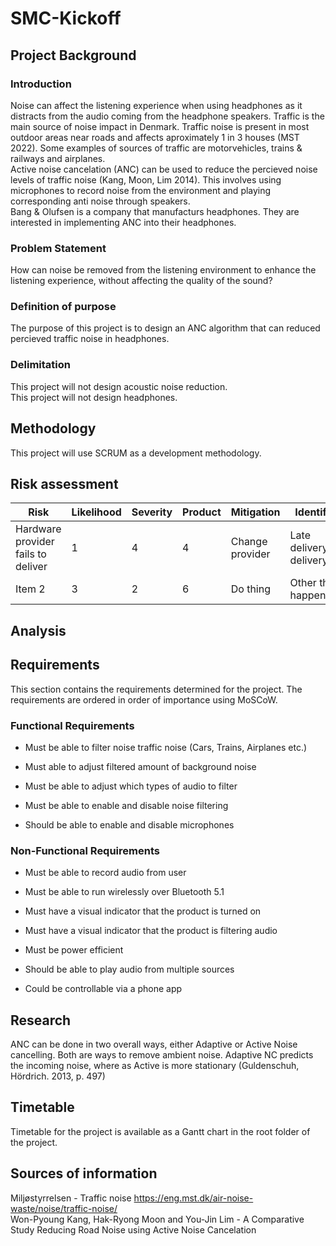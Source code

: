 # SMC-Kickoff

## Project Background

### Introduction
Noise can affect the listening experience when using headphones as it distracts from the audio coming from the headphone speakers.
Traffic is the main source of noise impact in Denmark. Traffic noise is present in most outdoor areas near roads and affects aproximately 1 in 3 houses (MST 2022). Some examples of sources of traffic are motorvehicles, trains & railways and airplanes.     
Active noise cancelation (ANC) can be used to reduce the percieved noise levels of traffic noise (Kang, Moon, Lim 2014). This involves using microphones to record noise from the environment and playing corresponding anti noise through speakers.      
Bang & Olufsen is a company that manufacturs headphones. They are interested in implementing ANC into their headphones.

### Problem Statement
How can noise be removed from the listening environment to enhance the listening experience, without affecting the quality of the sound? 

### Definition of purpose
The purpose of this project is to design an ANC algorithm that can reduced percieved traffic noise in headphones.

### Delimitation
This project will not design acoustic noise reduction.   
This project will not design headphones.

## Methodology
This project will use SCRUM as a development methodology.

## Risk assessment
| Risk        | Likelihood  | Severity    | Product     | Mitigation  | Identifier | Responsible  |
| ----------- | ----------- | ----------- | ----------- | ----------- | ---------- | ------------ |
| Hardware provider fails to deliver      | 1           | 4           | 4           | Change provider      | Late delivery/No delivery |  Person 1 |
| Item 2      | 3           | 2           | 6           | Do thing    | Other thing happens | Person 2|
## Analysis

## Requirements
This section contains the requirements determined for the project. The requirements are ordered in order of importance using MoSCoW.
### Functional Requirements
* Must be able to filter noise traffic noise (Cars, Trains, Airplanes etc.)

* Must able to adjust filtered amount of background noise

* Must be able to adjust which types of audio to filter

* Must be able to enable and disable noise filtering

* Should be able to enable and disable microphones
### Non-Functional Requirements
* Must be able to record audio from user

* Must be able to run wirelessly over Bluetooth 5.1 

* Must have a visual indicator that the product is turned on 

* Must have a visual indicator that the product is filtering audio 

* Must be power efficient

* Should be able to play audio from multiple sources

* Could be controllable via a phone app

## Research
ANC can be done in two overall ways, either Adaptive or Active Noise cancelling. Both are ways to remove ambient noise. 
Adaptive NC predicts the incoming noise, where as Active is more stationary (Guldenschuh, Hördrich. 2013, p. 497)

## Timetable
Timetable for the project is available as a Gantt chart in the root folder of the project.
## Sources of information
Miljøstyrrelsen - Traffic noise https://eng.mst.dk/air-noise-waste/noise/traffic-noise/     
Won-Pyoung Kang, Hak-Ryong Moon and You-Jin Lim - A Comparative Study Reducing Road Noise using Active Noise Cancelation